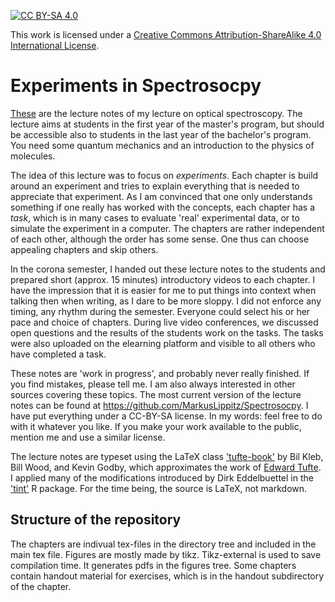 [![CC BY-SA 4.0][cc-by-sa-shield]][cc-by-sa]

This work is licensed under a
[Creative Commons Attribution-ShareAlike 4.0 International License][cc-by-sa].

[cc-by-sa]: http://creativecommons.org/licenses/by-sa/4.0/
[cc-by-sa-image]: https://licensebuttons.net/l/by-sa/4.0/88x31.png
[cc-by-sa-shield]: https://img.shields.io/badge/License-CC%20BY--SA%204.0-lightgrey.svg


# Experiments in Spectrosocpy

[These](https://github.com/MarkusLippitz/Spectrosocpy/blob/to-be-published/Spectroscopy.pdf) are the lecture notes of my lecture on optical spectroscopy. The lecture aims at students in the first year of the master's program, but should be accessible also to students in the last year of the bachelor's program. You need some quantum mechanics and an introduction to the physics of molecules.

The idea of this lecture was to focus on _experiments_. Each chapter is build around an experiment and tries to explain everything that is needed to appreciate that experiment. As I am convinced that one only understands something if one really has worked with the concepts, each chapter has a _task_, which is in many cases to evaluate 'real' experimental data, or to simulate the experiment in a computer. The chapters are rather independent of each other, although the order has some sense. One thus can choose appealing chapters and skip others.

In the corona semester, I handed out these lecture notes to the students and prepared short (approx. 15 minutes) introductory videos to each chapter. I have the impression that it is easier for me to put things into context when talking then when writing, as I dare to be more sloppy. I did not enforce any timing, any rhythm during the semester. Everyone could select his or her pace and choice of chapters. During live video conferences, we discussed open questions and the results of the students work on the tasks. The tasks were also uploaded on the elearning platform and visible to all others who have completed a task.

These notes are 'work in progress', and probably never really finished. If you find mistakes, please tell me. I am also always interested in other sources covering these topics.
The most current version of the lecture notes can be found at https://github.com/MarkusLippitz/Spectrosocpy. I have put everything under a CC-BY-SA license. In my words: feel free to do with it whatever you like. If you make your work available to the public, mention me and use a similar license. 


The lecture notes are typeset using the LaTeX class ['tufte-book'](https://tufte-latex.github.io/tufte-latex/) by Bil Kleb, Bill Wood, and Kevin Godby, which  approximates the work of [Edward Tufte](https://www.edwardtufte.com/). I applied many of the modifications introduced by Dirk Eddelbuettel in the ['tint'](https://dirk.eddelbuettel.com/code/tint.html}) R package. For the time being, the source is LaTeX, not markdown.

## Structure of the repository

The chapters are indivual tex-files in the directory tree and included in the main tex file. Figures are mostly made by tikz. Tikz-external is used to save compilation time. It generates pdfs in the figures tree. Some chapters contain handout material for exercises, which is in the handout subdirectory of the chapter.

